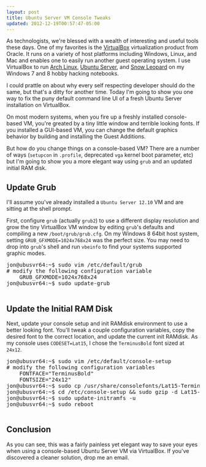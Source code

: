 ```yaml
---
layout: post
title: Ubuntu Server VM Console Tweaks
updated: 2012-12-19T00:57:47-05:00
---
```


As technologists, we're blessed with a wealth of interesting and useful tools these days.
One of my favorites is the [VirtualBox](https://www.virtualbox.org/) virtualization
product from Oracle. It runs on a variety of host platforms including Windows, Linux,
and Mac and enables one to easily run another guest operating system. I use VirtualBox
to run [Arch Linux](https://www.archlinux.org/), [Ubuntu Server](http://www.ubuntu.com/business/server),
and [Snow Leopard](https://developer.apple.com/technologies/mac/) on my Windows 7 and 8
hobby hacking notebooks.

I could prattle on about why every self respecting developer should do the same, but
that's a ditty for another time. Today I'm going to show you one way to fix the puny
default command line UI of a fresh Ubuntu Server installation on VirtualBox.

On most modern systems, when you fire up a freshly installed console-based VM, you're
greated by a tiny little window and terrible looking fonts. If you installed a GUI-based
VM, you can change the default graphics behavior by building and installing the Guest
Additions.

But how do you change things on a console-based VM? There are a number of ways
(`setupcon` in `.profile`, deprecated `vga` kernel boot parameter, etc) but I'm going to
show you a more elegant way using `grub` and an updated initial RAM disk.

## Update Grub

I'll assume you've already installed a `Ubuntu Server 12.10` VM and are sitting at the
shell prompt.

First, configure `grub` (actually `grub2`) to use a different display resolution and
grow the tiny VirtualBox VM window by editing `grub`'s defaults and compiling a new
`/boot/grub/grub.cfg`. On my Windows 8 64bit host system, setting `GRUB_GFXMODE=1024x768x24`
was the perfect size. You may need to drop into `grub`'s shell and run `vbeinfo` to
find your systems supported graphic modes.

<pre class="shell">
jon@ubusvr64:~$ sudo vim /etc/default/grub
# modify the following configuration variable
    GRUB_GFXMODE=1024x768x24
jon@ubusvr64:~$ sudo update-grub

</pre>

## Update the Initial RAM Disk

Next, update your console setup and init RAMdisk environment to use a better looking
font. You'll tweak a couple configuration variables, copy the desired font to the
correct location, and update the current init RAMdisk. As my console uses
`CODESET=Lat15`, I chose the `TerminusBold` font sized at `24x12`.

<pre class="shell">
jon@ubusvr64:~$ sudo vim /etc/default/console-setup
# modify the following configuration variables
    FONTFACE="TerminusBold"
    FONTSIZE="24x12"
jon@ubusvr64:~$ sudo cp /usr/share/consolefonts/Lat15-TerminusBold24x12.psf.gz /etc/console-setup
jon@ubusvr64:~$ cd /etc/console-setup && sudo gzip -d Lat15-TerminusBold24x12.psf.gz
jon@ubusvr64:~$ sudo update-initramfs -u
jon@ubusvr64:~$ sudo reboot

</pre>

## Conclusion

As you can see, this was a fairly painless yet elegant way to save your eyes when
using a console-based Ubuntu Server VM via VirtualBox. If you've discovered a cleaner
solution, drop me an email.
